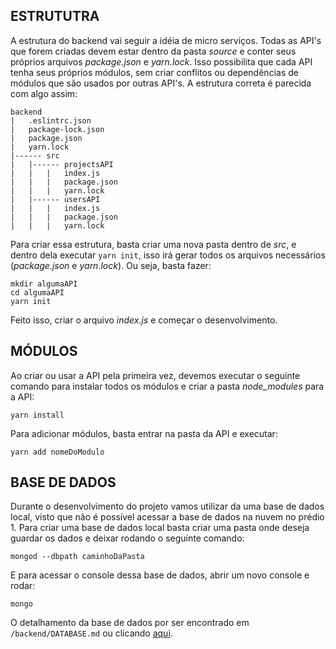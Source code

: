 
## ESTRUTUTRA

A estrutura do backend vai seguir a idéia de micro serviços. Todas as API's que forem criadas devem estar dentro da pasta _source_ e conter seus próprios arquivos _package.json_ e _yarn.lock_. Isso possibilita que cada API tenha seus próprios módulos, sem criar conflitos ou dependências de módulos que são usados por outras API's. 
A estrutura correta é parecida com algo assim:
```
backend
|	.eslintrc.json
|	package-lock.json
|	package.json
|	yarn.lock
|------ src
|	|------ projectsAPI
|	|	|	index.js
|	|	|	package.json
|	|	|	yarn.lock
|	|------ usersAPI
|	|	|	index.js
|	|	|	package.json
|	|	|	yarn.lock
```

Para criar essa estrutura, basta criar uma nova pasta dentro de _src_, e dentro dela executar ```yarn init```, isso irá gerar todos os arquivos necessários (_package.json_ e _yarn.lock_). Ou seja, basta fazer:
```
mkdir algumaAPI
cd algumaAPI
yarn init
```
Feito isso, criar o arquivo _index.js_ e começar o desenvolvimento.

## MÓDULOS

Ao criar ou usar a API pela primeira vez, devemos executar o seguinte comando para instalar todos os módulos e criar a pasta _node_modules_ para a API:
```
yarn install
```
Para adicionar módulos, basta entrar na pasta da API e executar:
```
yarn add nomeDoModulo
```

## BASE DE DADOS

Durante o desenvolvimento do projeto vamos utilizar da uma base de dados local, visto que não é possível acessar a base de dados na nuvem no prédio 1. Para criar uma base de dados local basta criar uma pasta onde deseja guardar os dados e deixar rodando o seguinte comando:
```
mongod --dbpath caminhoDaPasta
```

E para acessar o console dessa base de dados, abrir um novo console e rodar:
```
mongo
```

O detalhamento da base de dados por ser encontrado em ```/backend/DATABASE.md``` ou clicando [aqui](DATABASE.md).
